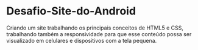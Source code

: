 # Desafio-Site-do-Android
Criando um site trabalhando os principais conceitos de HTML5 e CSS, trabalhando também a responsividade para que esse conteúdo possa ser visualizado em celulares e dispositivos com a tela pequena.
